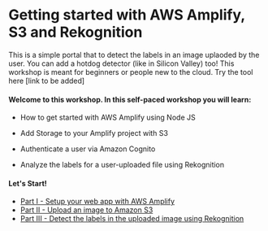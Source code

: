 
 # Getting started with AWS Amplify, S3 and Rekognition

 This is a simple portal that to detect the labels in an image uplaoded by the user. You can add a hotdog detector (like in Silicon Valley) too! This workshop is meant for beginners or people new to the cloud. Try the tool here [link to be added] 

#### Welcome to this workshop. In this self-paced workshop you will learn:

* How to get started with AWS Amplify using Node JS

* Add Storage to your Amplify project with S3

* Authenticate a user via Amazon Cognito

* Analyze the labels for a user-uploaded file using Rekognition

#### Let's Start!

* [Part I - Setup your web app with AWS Amplify](https://github.com/sohanmaheshwar/amplify-rekognition-workshop/tree/master/part_1)
* [Part II - Upload an image to Amazon S3](https://github.com/sohanmaheshwar/amplify-rekognition-workshop/tree/master/part_2)
* [Part III - Detect the labels in the uploaded image using Rekognition](https://github.com/sohanmaheshwar/amplify-rekognition-workshop/tree/master/part_3)




